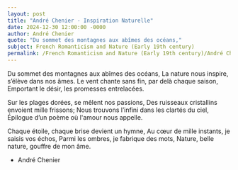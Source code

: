 ```yaml
---
layout: post
title: "André Chenier - Inspiration Naturelle"
date: 2024-12-30 12:00:00 -0000
author: André Chenier
quote: "Du sommet des montagnes aux abîmes des océans,"
subject: French Romanticism and Nature (Early 19th century)
permalink: /French Romanticism and Nature (Early 19th century)/André Chenier/André Chenier - Inspiration Naturelle
---
```


Du sommet des montagnes aux abîmes des océans,
La nature nous inspire, s’élève dans nos âmes.
Le vent chante sans fin, par delà chaque saison,
Emportant le désir, les promesses entrelacées.

Sur les plages dorées, se mêlent nos passions,
Des ruisseaux cristallins envoient mille frissons;
Nous trouvons l’infini dans les clartés du ciel,
Épilogue d’un poème où l'amour nous appelle.

Chaque étoile, chaque brise devient un hymne,
Au cœur de mille instants, je saisis vos échos,
Parmi les ombres, je fabrique des mots,
Nature, belle nature, gouffre de mon âme.


- André Chenier
